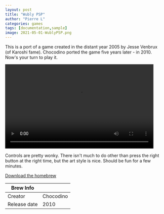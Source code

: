 ```yaml
---
layout: post
title: "Wubly PSP"
author: "Pierre L"
categories: games
tags: [documentation,sample]
image: 2021-05-01-WublyPSP.png
---
```


This is a port of a game created in the distant year 2005 by Jesse Venbrux (of Karoshi fame). Chocodino ported the game five years later - in 2010. Now's your turn to play it.

<video class="center" width="480" height="272" controls>
	<source type="video/mp4" src="https://ia801807.us.archive.org/20/items/to-lmulti-track.-7z/TolAlpha010.ia.mp4">
</video>

Controls are pretty wonky. There isn't much to do other than press the right button at the right time, but the art style is nice. Should be fun for a few minutes.

<p class="download-btn">
    <a href="https://archive.org/download/wubly-psp.-7z/Wubly%20PSP.7z">Download the homebrew</a>
</p>

| Brew Info    |             |
|--------------|-------------|
| Creator      | Chocodino |
| Release date | 2010 |
